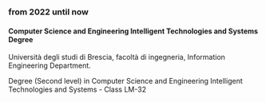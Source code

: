 
### from 2022 until now

#### Computer Science and Engineering Intelligent Technologies and Systems Degree

Università degli studi di Brescia, facoltà di ingegneria, Information Engineering Department.

Degree (Second level) in Computer Science and Engineering Intelligent Technologies and Systems - Class LM-32
